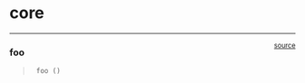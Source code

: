 # core


<!-- WARNING: THIS FILE WAS AUTOGENERATED! DO NOT EDIT! -->

------------------------------------------------------------------------

<a
href="https://github.com/eafox/personal_sandbox/blob/main/personal_sandbox/core.py#L9"
target="_blank" style="float:right; font-size:smaller">source</a>

### foo

>      foo ()
